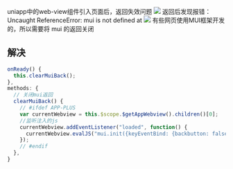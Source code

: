 uniapp中的web-view组件引入页面后，返回失效问题
![](https://cdn.nlark.com/yuque/0/2021/png/2779910/1629361005288-773b0356-41b9-4a94-abd6-b5eff6c74456.png#clientId=uc3f9fca7-edd7-4&from=paste&id=uf750697f&originHeight=246&originWidth=772&originalType=url&ratio=1&rotation=0&showTitle=false&status=done&style=none&taskId=u91594aba-a0a4-4cbc-9243-973dd6e834b&title=)
返回后发现报错：Uncaught ReferenceError: mui is not defined at
![](https://cdn.nlark.com/yuque/0/2021/png/2779910/1629361004829-c00e8d74-a4e1-48bc-82ba-4154608ec543.png#clientId=uc3f9fca7-edd7-4&from=paste&id=ucac8a418&originHeight=37&originWidth=529&originalType=url&ratio=1&rotation=0&showTitle=false&status=done&style=none&taskId=uc450ae8c-4230-41b4-a6d5-e1e80182515&title=)
有些网页使用MUI框架开发的，所以需要将 mui 的返回关闭
## 解决
```javascript
onReady() {
  this.clearMuiBack();
},
methods: {
  // 关闭mui返回
  clearMuiBack() {
    // #ifdef APP-PLUS
    var currentWebview = this.$scope.$getAppWebview().children()[0];
    //监听注入的js
    currentWebview.addEventListener("loaded", function() {
      currentWebview.evalJS("mui.init({keyEventBind: {backbutton: false }});");
    });
    // #endif
  },
}
```
